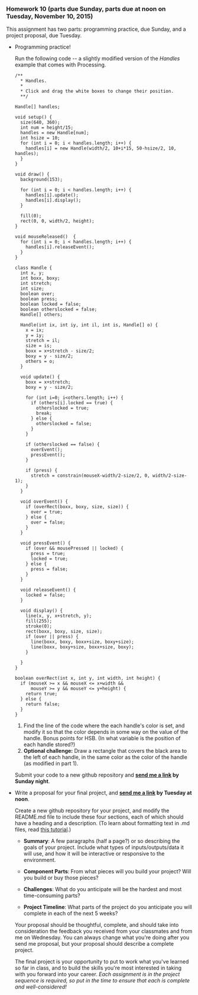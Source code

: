 ### Homework 10 (parts due Sunday, parts due at noon on Tuesday, November 10, 2015)

This assignment has two parts: programming practice, due Sunday, and a project proposal, due Tuesday.

- Programming practice!
  
  Run the following code -- a slightly modified version of the *Handles* example that comes with Processing.
  
  ```Processing
  /**
    * Handles. 
    * 
    * Click and drag the white boxes to change their position. 
    **/
 
  Handle[] handles;

  void setup() {
    size(640, 360);
    int num = height/15;
    handles = new Handle[num];
    int hsize = 10;
    for (int i = 0; i < handles.length; i++) {
      handles[i] = new Handle(width/2, 10+i*15, 50-hsize/2, 10, handles);
    }
  }

  void draw() {
    background(153);
  
    for (int i = 0; i < handles.length; i++) {
      handles[i].update();
      handles[i].display();
    }
  
    fill(0);
    rect(0, 0, width/2, height);
  }

  void mouseReleased()  {
    for (int i = 0; i < handles.length; i++) {
      handles[i].releaseEvent();
    }
  }

  class Handle {
    int x, y;
    int boxx, boxy;
    int stretch;
    int size;
    boolean over;
    boolean press;
    boolean locked = false;
    boolean otherslocked = false;
    Handle[] others;
  
    Handle(int ix, int iy, int il, int is, Handle[] o) {
      x = ix;
      y = iy;
      stretch = il;
      size = is;
      boxx = x+stretch - size/2;
      boxy = y - size/2;
      others = o;
    }
  
    void update() {
      boxx = x+stretch;
      boxy = y - size/2;
    
      for (int i=0; i<others.length; i++) {
        if (others[i].locked == true) {
          otherslocked = true;
          break;
        } else {
          otherslocked = false;
        }  
      }
    
      if (otherslocked == false) {
        overEvent();
        pressEvent();
      }
    
      if (press) {
        stretch = constrain(mouseX-width/2-size/2, 0, width/2-size-1);
      }
    }
  
    void overEvent() {
      if (overRect(boxx, boxy, size, size)) {
        over = true;
      } else {
        over = false;
      }
    }
  
    void pressEvent() {
      if (over && mousePressed || locked) {
        press = true;
        locked = true;
      } else {
        press = false;
      }
    }
  
    void releaseEvent() {
      locked = false;
    }
  
    void display() {
      line(x, y, x+stretch, y);
      fill(255);
      stroke(0);
      rect(boxx, boxy, size, size);
      if (over || press) {
        line(boxx, boxy, boxx+size, boxy+size);
        line(boxx, boxy+size, boxx+size, boxy);
      }

    }
  }

  boolean overRect(int x, int y, int width, int height) {
    if (mouseX >= x && mouseX <= x+width && 
        mouseY >= y && mouseY <= y+height) {
      return true;
    } else {
      return false;
    }
  }
  ```
  
  1. Find the line of the code where the each handle's color is set, and modify it so that the color depends in some way on the value of the handle. Bonus points for HSB. (In what variable is the position of each handle stored?)
  2. **Optional challenge:** Draw a rectangle that covers the black area to the left of each handle, in the same color as the color of the handle (as modified in part 1).
  
  Submit your code to a new github repository and **[send me a link](mailto:jzamfirescupereira@cca.edu) by Sunday night**.


- Write a proposal for your final project, and **[send me a link](mailto:jzamfirescupereira@cca.edu) by Tuesday at noon**.
  
  Create a new github repository for your project, and modify the README.md file to include these four sections, each of which should have a heading and a description. (To learn about formatting text in .md files, read [this tutorial](https://help.github.com/articles/markdown-basics/).)
  
  - **Summary**: A few paragraphs (half a page?) or so describing the goals of your project. Include what types of inputs/outputs/data it will use, and how it will be interactive or responsive to the environment.
  
  - **Component Parts**: From what pieces will you build your project? Will you build or buy those pieces?
  
  - **Challenges**: What do you anticipate will be the hardest and most time-consuming parts?
  
  - **Project Timeline**: What parts of the project do you anticipate you will complete in each of the next 5 weeks?
  
  Your proposal should be thoughtful, complete, and should take into consideration the feedback you received from your classmates and from me on Wednesday. You can always change what you're doing after you send me proposal, but your proposal should describe a complete project.
  
  The final project is your opportunity to put to work what you've learned so far in class, and to build the skills you're most interested in taking with you forward into your career. *Each assignment is in the project sequence is required, so put in the time to ensure that each is complete and well-considered!*

  